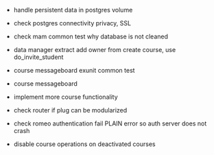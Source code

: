 
- handle persistent data in postgres volume
- check postgres connectivity privacy, SSL
- check mam common test why database is not cleaned

- data manager extract add owner from create course, use do_invite_student
- course messageboard exunit common test
- course messageboard
- implement more course functionality
- check router if plug can be modularized
- check romeo authentication fail PLAIN error so auth server does not crash

- disable course operations on deactivated courses
